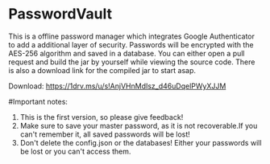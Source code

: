 # PasswordVault
This is a offline password manager which integrates Google Authenticator to add a additional layer of security.
Passwords will be encrypted with the AES-256 algorithm and saved in a database.
You can either open a pull request and build the jar by yourself while viewing the source code.
There is also a download link for the compiled jar to start asap.

Download:     https://1drv.ms/u/s!AnjVHnMdIsz_d46uDqelPWyXJJM

#Important notes:
1. This is the first version, so please give feedback!
2. Make sure to save your master password, as it is not recoverable.If you can't remember it, all saved passwords will be lost!
3. Don't delete the config.json or the databases! Either your passwords will be lost or you can't access them.
